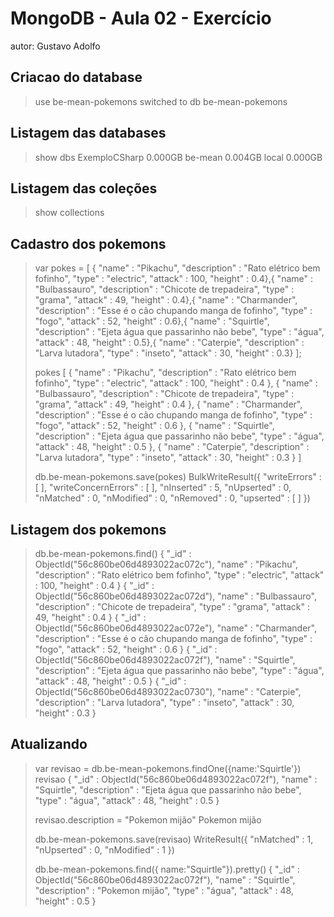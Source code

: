 # MongoDB - Aula 02 - Exercício
autor: Gustavo Adolfo

## Criacao do database
> use be-mean-pokemons
switched to db be-mean-pokemons

## Listagem das databases
> show dbs
ExemploCSharp  0.000GB
be-mean        0.004GB
local          0.000GB

## Listagem das coleções
> show collections
> 

## Cadastro dos pokemons 
> var pokes = [ { "name" : "Pikachu", "description" : "Rato elétrico bem fofinho", "type" : "electric", "attack" : 100, "height" : 0.4},{ "name" : "Bulbassauro", "description" : "Chicote de trepadeira", "type" : "grama", "attack" : 49, "height" : 0.4},{ "name" : "Charmander", "description" : "Esse é o cão chupando manga de fofinho", "type" : "fogo", "attack" : 52, "height" : 0.6},{ "name" : "Squirtle", "description" : "Ejeta água que passarinho não bebe", "type" : "água", "attack" : 48, "height" : 0.5},{ "name" : "Caterpie", "description" : "Larva lutadora", "type" : "inseto", "attack" : 30, "height" : 0.3} ];
>
> pokes
[
        {
                "name" : "Pikachu",
                "description" : "Rato elétrico bem fofinho",
                "type" : "electric",
                "attack" : 100,
                "height" : 0.4
        },
        {
                "name" : "Bulbassauro",
                "description" : "Chicote de trepadeira",
                "type" : "grama",
                "attack" : 49,
                "height" : 0.4
        },
        {
                "name" : "Charmander",
                "description" : "Esse é o cão chupando manga de fofinho",
                "type" : "fogo",
                "attack" : 52,
                "height" : 0.6
        },
        {
                "name" : "Squirtle",
                "description" : "Ejeta água que passarinho não bebe",
                "type" : "água",
                "attack" : 48,
                "height" : 0.5
        },
        {
                "name" : "Caterpie",
                "description" : "Larva lutadora",
                "type" : "inseto",
                "attack" : 30,
                "height" : 0.3
        }
]
>
> db.be-mean-pokemons.save(pokes)
BulkWriteResult({
        "writeErrors" : [ ],
        "writeConcernErrors" : [ ],
        "nInserted" : 5,
        "nUpserted" : 0,
        "nMatched" : 0,
        "nModified" : 0,
        "nRemoved" : 0,
        "upserted" : [ ]
})
>

## Listagem dos pokemons
> db.be-mean-pokemons.find()
{ "_id" : ObjectId("56c860be06d4893022ac072c"), "name" : "Pikachu", "description" : "Rato elétrico bem fofinho", "type" : "electric", "attack" : 100, "height" : 0.4 }
{ "_id" : ObjectId("56c860be06d4893022ac072d"), "name" : "Bulbassauro", "description" : "Chicote de trepadeira", "type" : "grama", "attack" : 49, "height" : 0.4 }
{ "_id" : ObjectId("56c860be06d4893022ac072e"), "name" : "Charmander", "description" : "Esse é o cão chupando manga de fofinho", "type" : "fogo", "attack" : 52, "height" : 0.6 }
{ "_id" : ObjectId("56c860be06d4893022ac072f"), "name" : "Squirtle", "description" : "Ejeta água que passarinho não bebe", "type" : "água", "attack" : 48, "height" : 0.5 }
{ "_id" : ObjectId("56c860be06d4893022ac0730"), "name" : "Caterpie", "description" : "Larva lutadora", "type" : "inseto", "attack" : 30, "height" : 0.3 }
>

## Atualizando
> var revisao = db.be-mean-pokemons.findOne({name:'Squirtle'})
> revisao
{
        "_id" : ObjectId("56c860be06d4893022ac072f"),
        "name" : "Squirtle",
        "description" : "Ejeta água que passarinho não bebe",
        "type" : "água",
        "attack" : 48,
        "height" : 0.5
}
>
> revisao.description = "Pokemon mijão"
Pokemon mijão
>
> db.be-mean-pokemons.save(revisao)
WriteResult({ "nMatched" : 1, "nUpserted" : 0, "nModified" : 1 })
>
> db.be-mean-pokemons.find({ name:"Squirtle"}).pretty()
{
        "_id" : ObjectId("56c860be06d4893022ac072f"),
        "name" : "Squirtle",
        "description" : "Pokemon mijão",
        "type" : "água",
        "attack" : 48,
        "height" : 0.5
}
>